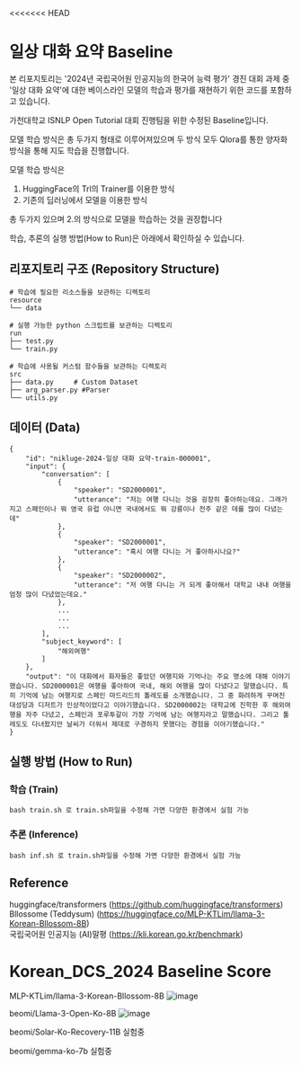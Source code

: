 <<<<<<< HEAD
# 일상 대화 요약 Baseline
본 리포지토리는 '2024년 국립국어원 인공지능의 한국어 능력 평가' 경진 대회 과제 중 '일상 대화 요약'에 대한 베이스라인 모델의 학습과 평가를 재현하기 위한 코드를 포함하고 있습니다.  

가천대학교 ISNLP Open Tutorial 대회 진행팀을 위한 수정된 Baseline입니다.

모델 학습 방식은 총 두가지 형태로 이루어져있으며 두 방식 모두 Qlora를 통한 양자화 방식을 통해 지도 학습을 진행합니다.

모델 학습 방식은
1. HuggingFace의 Trl의 Trainer를 이용한 방식
2. 기존의 딥러닝에서 모델을 이용한 방식

총 두가지 있으며 2.의 방식으로 모델을 학습하는 것을 권장합니다

학습, 추론의 실행 방법(How to Run)은 아래에서 확인하실 수 있습니다.   


## 리포지토리 구조 (Repository Structure)
```
# 학습에 필요한 리소스들을 보관하는 디렉토리
resource
└── data

# 실행 가능한 python 스크립트를 보관하는 디렉토리
run
├── test.py
└── train.py

# 학습에 사용될 커스텀 함수들을 보관하는 디렉토리
src
├── data.py     # Custom Dataset
├── arg_parser.py #Parser
└── utils.py
```

## 데이터 (Data)
```
{
    "id": "nikluge-2024-일상 대화 요약-train-000001",
    "input": {
        "conversation": [
            {
                "speaker": "SD2000001",
                "utterance": "저는 여행 다니는 것을 굉장히 좋아하는데요. 그래가지고 스페인이나 뭐 영국 유럽 아니면 국내에서도 뭐 강릉이나 전주 같은 데를 많이 다녔는데"
            },
            {
                "speaker": "SD2000001",
                "utterance": "혹시 여행 다니는 거 좋아하시나요?"
            },
            {
                "speaker": "SD2000002",
                "utterance": "저 여행 다니는 거 되게 좋아해서 대학교 내내 여행을 엄청 많이 다녔었는데요."
            },
            ...
            ...
            ...
        ],
        "subject_keyword": [
            "해외여행"
        ]
    },
    "output": "이 대화에서 화자들은 좋았던 여행지와 기억나는 주요 명소에 대해 이야기했습니다. SD2000001은 여행을 좋아하여 국내, 해외 여행을 많이 다녔다고 말했습니다. 특히 기억에 남는 여행지로 스페인 마드리드의 톨레도를 소개했습니다. 그 중 화려하게 꾸며진 대성당과 디저트가 인상적이었다고 이야기했습니다. SD2000002는 대학교에 진학한 후 해외여행을 자주 다녔고, 스페인과 포루투갈이 가장 기억에 남는 여행지라고 말했습니다. 그리고 톨레도도 다녀왔지만 날씨가 더워서 제대로 구경하지 못했다는 경험을 이야기했습니다."
}
```

## 실행 방법 (How to Run)
### 학습 (Train)
```
bash train.sh 로 train.sh파일을 수정해 가면 다양한 환경에서 실험 가능
```

### 추론 (Inference)
```
bash inf.sh 로 train.sh파일을 수정해 가면 다양한 환경에서 실험 가능
```

## Reference

huggingface/transformers (https://github.com/huggingface/transformers)  
Bllossome (Teddysum) (https://huggingface.co/MLP-KTLim/llama-3-Korean-Bllossom-8B)  
국립국어원 인공지능 (AI)말평 (https://kli.korean.go.kr/benchmark)  
# Korean_DCS_2024 Baseline Score

MLP-KTLim/llama-3-Korean-Bllossom-8B
![image](https://github.com/YEonleo/Korean_DCS_2024/assets/90837906/cc8fc450-fbda-4876-b1be-a552c787e994)


beomi/Llama-3-Open-Ko-8B
![image](https://github.com/YEonleo/Korean_DCS_2024/assets/90837906/fcd626cd-31ce-4cb3-90ea-43f2831c4342)

beomi/Solar-Ko-Recovery-11B
실험중

beomi/gemma-ko-7b
실험중



